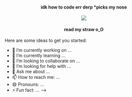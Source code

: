 <h4 align="center">idk how to code err derp *picks my nose</h4>

<p align="center"> <image src="8a22f273635e17d1fab3d9d4954953cc.gif">
<h4 align="center">read my straw o_O</h4>

Here are some ideas to get you started:

- 🔭 I’m currently working on ...
- 🌱 I’m currently learning ...
- 👯 I’m looking to collaborate on ...
- 🤔 I’m looking for help with ...
- 💬 Ask me about ...
- 📫 How to reach me: ...
- 😄 Pronouns: ...
- ⚡ Fun fact: ...
-->
